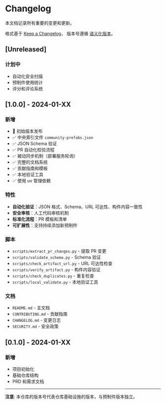 # Changelog

本文档记录所有重要的变更和更新。

格式基于 [Keep a Changelog](https://keepachangelog.com/zh-CN/1.0.0/)，
版本号遵循 [语义化版本](https://semver.org/lang/zh-CN/)。

## [Unreleased]

### 计划中
- 自动化安全扫描
- 预制件使用统计
- 评分和评论系统

## [1.0.0] - 2024-01-XX

### 新增
- 🎉 初始版本发布
- ✅ 中央索引文件 `community-prefabs.json`
- ✅ JSON Schema 验证
- ✅ PR 自动化校验流程
- ✅ 被动同步机制（部署服务轮询）
- ✅ 完整的文档系统
- ✅ 贡献指南和模板
- ✅ 本地验证工具
- ✅ 使用 uv 管理依赖

### 特性
- **自动化验证**：JSON 格式、Schema、URL 可达性、构件内容一致性
- **安全审核**：人工代码审核机制
- **标准化流程**：PR 模板和清单
- **可扩展性**：支持持续添加新预制件

### 脚本
- `scripts/extract_pr_changes.py` - 提取 PR 变更
- `scripts/validate_schema.py` - Schema 验证
- `scripts/check_artifact_url.py` - URL 可达性检查
- `scripts/verify_artifact.py` - 构件内容验证
- `scripts/check_duplicates.py` - 重复检查
- `scripts/local_validate.py` - 本地验证工具

### 文档
- `README.md` - 主文档
- `CONTRIBUTING.md` - 贡献指南
- `CHANGELOG.md` - 变更日志
- `SECURITY.md` - 安全政策

## [0.1.0] - 2024-01-XX

### 新增
- 项目初始化
- 基础仓库结构
- PRD 和需求文档

---

**注意**: 本仓库的版本号代表仓库基础设施的版本，与预制件版本独立。

